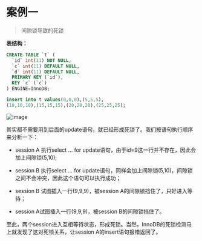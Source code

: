 

# 案例一

> 间隙锁导致的死锁

**表结构：**

```sql
CREATE TABLE `t` (
  `id` int(11) NOT NULL,
  `c` int(11) DEFAULT NULL,
  `d` int(11) DEFAULT NULL,
  PRIMARY KEY (`id`),
  KEY `c` (`c`)
) ENGINE=InnoDB;

insert into t values(0,0,0),(5,5,5),
(10,10,10),(15,15,15),(20,20,20),(25,25,25);
```

![image](https://github.com/ProgrammerGoGo/document/assets/98639494/935b397b-124e-4b21-8bb8-6a60273259e4)

其实都不需要用到后面的update语句，就已经形成死锁了。我们按语句执行顺序来分析一下：

* session A 执行select ... for update语句，由于id=9这一行并不存在，因此会加上间隙锁(5,10);

* session B 执行select ... for update语句，同样会加上间隙锁(5,10)，间隙锁之间不会冲突，因此这个语句可以执行成功；

* session B 试图插入一行(9,9,9)，被session A的间隙锁挡住了，只好进入等待；

* session A试图插入一行(9,9,9)，被session B的间隙锁挡住了。

至此，两个session进入互相等待状态，形成死锁。当然，InnoDB的死锁检测马上就发现了这对死锁关系，让session A的insert语句报错返回了。



